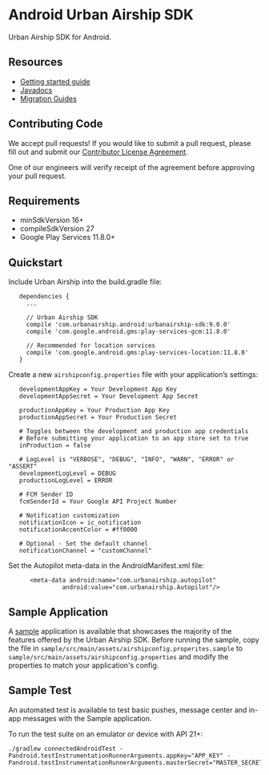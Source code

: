 # Android Urban Airship SDK

Urban Airship SDK for Android.

## Resources

- [Getting started guide](http://docs.urbanairship.com/platform/android/)
- [Javadocs](https://docs.urbanairship.com/reference/libraries/android/latest/reference/packages.html)
- [Migration Guides](documentation/migration)

## Contributing Code

We accept pull requests! If you would like to submit a pull request, please fill out and submit our
[Contributor License Agreement](https://docs.google.com/forms/d/e/1FAIpQLScErfiz-fXSPpVZ9r8Di2Tr2xDFxt5MgzUel0__9vqUgvko7Q/viewform).

One of our engineers will verify receipt of the agreement before approving your pull request.

## Requirements
- minSdkVersion 16+
- compileSdkVersion 27
- Google Play Services 11.8.0+

## Quickstart

Include Urban Airship into the build.gradle file:

```
   dependencies {
     ...

     // Urban Airship SDK
     compile 'com.urbanairship.android:urbanairship-sdk:9.0.0'
     compile 'com.google.android.gms:play-services-gcm:11.8.0'

     // Recommended for location services
     compile 'com.google.android.gms:play-services-location:11.8.0'
   }
```


Create a new `airshipconfig.properties` file with your application’s settings:

```
   developmentAppKey = Your Development App Key
   developmentAppSecret = Your Development App Secret

   productionAppKey = Your Production App Key
   productionAppSecret = Your Production Secret

   # Toggles between the development and production app credentials
   # Before submitting your application to an app store set to true
   inProduction = false

   # LogLevel is "VERBOSE", "DEBUG", "INFO", "WARN", "ERROR" or "ASSERT"
   developmentLogLevel = DEBUG
   productionLogLevel = ERROR

   # FCM Sender ID
   fcmSenderId = Your Google API Project Number

   # Notification customization
   notificationIcon = ic_notification
   notificationAccentColor = #ff0000

   # Optional - Set the default channel
   notificationChannel = "customChannel"
```

Set the Autopilot meta-data in the AndroidManifest.xml file:

```
      <meta-data android:name="com.urbanairship.autopilot"
               android:value="com.urbanairship.Autopilot"/>
```

## Sample Application

A [sample](sample) application is available that showcases the majority of the features offered by
the Urban Airship SDK. Before running the sample, copy the file in `sample/src/main/assets/airshipconfig.properites.sample` to
`sample/src/main/assets/airshipconfig.properties` and modify the properties to match your application's config.

## Sample Test
An automated test is available to test basic pushes, message center and in-app messages with the Sample application.

To run the test suite on an emulator or device with API 21+:

```
./gradlew connectedAndroidTest -Pandroid.testInstrumentationRunnerArguments.appKey="APP_KEY" -Pandroid.testInstrumentationRunnerArguments.masterSecret="MASTER_SECRET"
```
